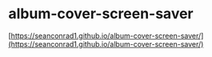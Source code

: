 # album-cover-screen-saver

[https://seanconrad1.github.io/album-cover-screen-saver/](https://seanconrad1.github.io/album-cover-screen-saver/)
